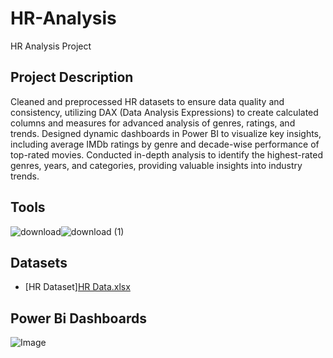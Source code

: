 # HR-Analysis
HR Analysis Project 
## Project Description
Cleaned and preprocessed HR datasets to ensure data quality and consistency, utilizing DAX (Data Analysis Expressions) to create calculated columns and measures for advanced analysis of genres, ratings, and trends. Designed dynamic dashboards in Power BI to visualize key insights, including average IMDb ratings by genre and decade-wise performance of top-rated movies. Conducted in-depth analysis to identify the highest-rated genres, years, and categories, providing valuable insights into industry trends.
## Tools
![download](https://github.com/user-attachments/assets/82fe2e1c-ca76-4267-9819-1449de1c9e64)![download (1)](https://github.com/user-attachments/assets/9295a98b-4db9-4334-841c-01003dbe84d5)
## Datasets
 - [HR Dataset][HR Data.xlsx](https://github.com/user-attachments/files/19239151/HR.Data.xlsx)

## Power Bi Dashboards
![Image](https://github.com/user-attachments/assets/f1eb4abc-9830-4e4e-a191-50fad87f867b)
